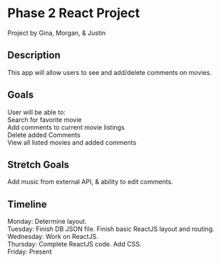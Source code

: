 # Phase 2 React Project

Project by Gina, Morgan, & Justin

## Description

This app will allow users to see and add/delete comments on movies.

## Goals

User will be able to:  
Search for favorite movie  
Add comments to current movie listings  
Delete added Comments  
View all listed movies and added comments

## Stretch Goals

Add music from external API, & ability to edit comments.

## Timeline

Monday: Determine layout.  
Tuesday: Finish DB JSON file. Finish basic ReactJS layout and routing.  
Wednesday: Work on ReactJS.  
Thursday: Complete ReactJS code. Add CSS.  
Friday: Present
